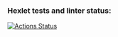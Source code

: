 ### Hexlet tests and linter status:
[![Actions Status](https://github.com/egor187/python-project-lvl1/workflows/hexlet-check/badge.svg)](https://github.com/egor187/python-project-lvl1/actions)